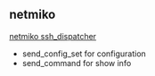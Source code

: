 ## netmiko

[netmiko ssh_dispatcher](https://github.com/ktbyers/netmiko/blob/master/netmiko/ssh_dispatcher.py)

* send_config_set for configuration
* send_command for show info